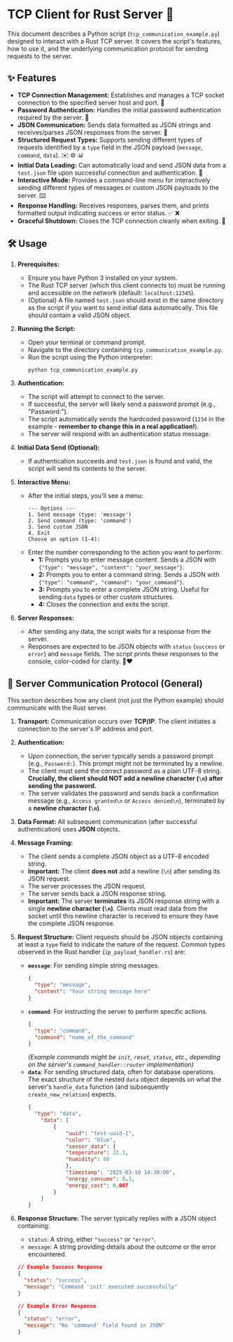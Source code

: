 # TCP Client for Rust Server 🚀

This document describes a Python script (`tcp_communication_example.py`) designed to interact with a Rust TCP server. It covers the script's features, how to use it, and the underlying communication protocol for sending requests to the server.

## ✨ Features

*   **TCP Connection Management:** Establishes and manages a TCP socket connection to the specified server host and port. 🔌
*   **Password Authentication:** Handles the initial password authentication required by the server. 🔑
*   **JSON Communication:** Sends data formatted as JSON strings and receives/parses JSON responses from the server. 📄
*   **Structured Request Types:** Supports sending different types of requests identified by a `type` field in the JSON payload (`message`, `command`, `data`). ✉️ ⚙️ 📊
*   **Initial Data Loading:** Can automatically load and send JSON data from a `test.json` file upon successful connection and authentication. 📂
*   **Interactive Mode:** Provides a command-line menu for interactively sending different types of messages or custom JSON payloads to the server. ⌨️
*   **Response Handling:** Receives responses, parses them, and prints formatted output indicating success or error status. ✅ ❌
*   **Graceful Shutdown:** Closes the TCP connection cleanly when exiting. 👋

## 🛠️ Usage

1.  **Prerequisites:**
    *   Ensure you have Python 3 installed on your system.
    *   The Rust TCP server (which this client connects to) must be running and accessible on the network (default: `localhost:12345`).
    *   (Optional) A file named `test.json` should exist in the same directory as the script if you want to send initial data automatically. This file should contain a valid JSON object.

2.  **Running the Script:**
    *   Open your terminal or command prompt.
    *   Navigate to the directory containing `tcp_communication_example.py`.
    *   Run the script using the Python interpreter:
        ```bash
        python tcp_communication_example.py
        ```

3.  **Authentication:**
    *   The script will attempt to connect to the server.
    *   If successful, the server will likely send a password prompt (e.g., "Password:").
    *   The script automatically sends the hardcoded password (`1234` in the example - **remember to change this in a real application!**).
    *   The server will respond with an authentication status message.

4.  **Initial Data Send (Optional):**
    *   If authentication succeeds and `test.json` is found and valid, the script will send its contents to the server.

5.  **Interactive Menu:**
    *   After the initial steps, you'll see a menu:
        ```
        --- Options ---
        1. Send message (type: 'message')
        2. Send command (type: 'command')
        3. Send custom JSON
        4. Exit
        Choose an option (1-4):
        ```
    *   Enter the number corresponding to the action you want to perform:
        *   **1:** Prompts you to enter message content. Sends a JSON with `{"type": "message", "content": "your_message"}`.
        *   **2:** Prompts you to enter a command string. Sends a JSON with `{"type": "command", "command": "your_command"}`.
        *   **3:** Prompts you to enter a complete JSON string. Useful for sending `data` types or other custom structures.
        *   **4:** Closes the connection and exits the script.

6.  **Server Responses:**
    *   After sending any data, the script waits for a response from the server.
    *   Responses are expected to be JSON objects with `status` (`success` or `error`) and `message` fields. The script prints these responses to the console, color-coded for clarity. 💚❤️

## 📡 Server Communication Protocol (General)

This section describes how any client (not just the Python example) should communicate with the Rust server.

1.  **Transport:** Communication occurs over **TCP/IP**. The client initiates a connection to the server's IP address and port.
2.  **Authentication:**
    *   Upon connection, the server typically sends a password prompt (e.g., `Password:`). This prompt might not be terminated by a newline.
    *   The client must send the correct password as a plain UTF-8 string. **Crucially, the client should NOT add a newline character (`\n`) after sending the password.**
    *   The server validates the password and sends back a confirmation message (e.g., `Access granted\n` or `Access denied\n`), terminated by a **newline character (`\n`)**.
3.  **Data Format:** All subsequent communication (after successful authentication) uses **JSON** objects.
4.  **Message Framing:**
    *   The client sends a complete JSON object as a UTF-8 encoded string.
    *   **Important:** The client **does not** add a newline (`\n`) after sending its JSON request.
    *   The server processes the JSON request.
    *   The server sends back a JSON response string.
    *   **Important:** The server **terminates** its JSON response string with a single **newline character (`\n`)**. Clients must read data from the socket until this newline character is received to ensure they have the complete JSON response.
5.  **Request Structure:** Client requests should be JSON objects containing at least a `type` field to indicate the nature of the request. Common types observed in the Rust handler (`ip_payload_handler.rs`) are:
    *   **`message`**: For sending simple string messages.
        ```json
        {
          "type": "message",
          "content": "Your string message here"
        }
        ```
    *   **`command`**: For instructing the server to perform specific actions.
        ```json
        {
          "type": "command",
          "command": "name_of_the_command"
        }
        ```
        *(Example commands might be `init`, `reset`, `status`, etc., depending on the server's `command_handler::router` implementation)*
    *   **`data`**: For sending structured data, often for database operations. The exact structure of the nested `data` object depends on what the server's `handle_data` function (and subsequently `create_new_relation`) expects.
        ```json
        {
          "type": "data",
            "data": [
                {
                    "uuid": "test-uuid-1",
                    "color": "blue",
                    "sensor_data": {
                    "temperature": 22.1,
                    "humidity": 60
                    },
                    "timestamp": "2025-03-10 14:30:00",
                    "energy_consume": 0.3,
                    "energy_cost": 0.007
                }
            ]
        }
        ```

6.  **Response Structure:** The server typically replies with a JSON object containing:
    *   `status`: A string, either `"success"` or `"error"`.
    *   `message`: A string providing details about the outcome or the error encountered.
    ```json
    // Example Success Response
    {
      "status": "success",
      "message": "Command 'init' executed successfully"
    }

    // Example Error Response
    {
      "status": "error",
      "message": "No 'command' field found in JSON"
    }
    ```

